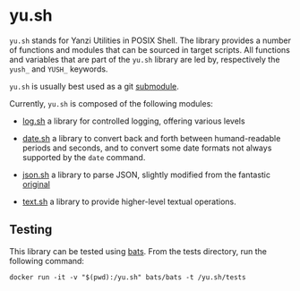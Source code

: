 # yu.sh

`yu.sh` stands for Yanzi Utilities in POSIX Shell. The library provides a number
of functions and modules that can be sourced in target scripts. All functions
and variables that are part of the `yu.sh` library are led by, respectively the
`yush_` and `YUSH_` keywords.

`yu.sh` is usually best used as a git [submodule].

  [submodule]: https://git-scm.com/book/en/v2/Git-Tools-Submodules

Currently, `yu.sh` is composed of the following modules:

+ [log.sh] a library for controlled logging, offering various levels
+ [date.sh] a library to convert back and forth between humand-readable periods
  and seconds, and to convert some date formats not always supported by the
  `date` command.
+ [json.sh] a library to parse JSON, slightly modified from the fantastic
  [original](https://github.com/rcrowley/json.sh)
+ [text.sh] a library to provide higher-level textual operations.

  [log.sh]:./log.sh
  [date.sh]:./date.sh
  [json.sh]:./json.sh
  [text.sh]:./text.sh

## Testing

This library can be tested using [bats]. From the tests directory, run the
following command:

```shell
docker run -it -v "$(pwd):/yu.sh" bats/bats -t /yu.sh/tests
```

  [bats]: https://github.com/bats-core/bats-core
